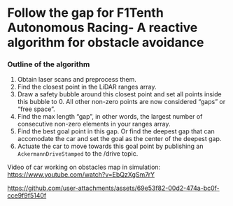# Follow the gap for F1Tenth Autonomous Racing- A reactive algorithm for obstacle avoidance

### Outline of the algorithm

1. Obtain laser scans and preprocess them.
2. Find the closest point in the LiDAR ranges array.
3. Draw a safety bubble around this closest point and set all points inside this bubble to 0. All other non-zero points are now considered “gaps” or “free space”.
4. Find the max length “gap”, in other words, the largest number of consecutive non-zero elements in your ranges array.
5. Find the best goal point in this gap. Or find the deepest gap that can accomodate the car and set the goal as the center of the deepest gap.
6. Actuate the car to move towards this goal point by publishing an `AckermannDriveStamped` to the /drive topic.

Video of car working on obstacles map in simulation: https://www.youtube.com/watch?v=EbQzXgSm7rY  

https://github.com/user-attachments/assets/69e53f82-00d2-474a-bc0f-cce9f9f5140f

